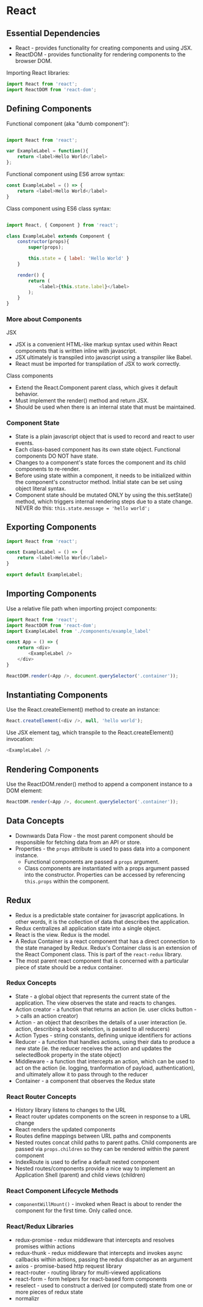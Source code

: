 # React

## Essential Dependencies
* React - provides functionality for creating components and using JSX.
* ReactDOM - provides functionality for rendering components to the browser DOM.

Importing React libraries:
```javascript
import React from 'react';
import ReactDOM from 'react-dom';
```


## Defining Components

Functional component (aka "dumb component"):
```javascript

import React from 'react';

var ExampleLabel = function(){
    return <label>Hello World</label>
};
```

Functional component using ES6 arrow syntax:
```javascript
const ExampleLabel = () => {
    return <label>Hello World</label>
}
```

Class component using ES6 class syntax:
```javascript

import React, { Component } from 'react';

class ExampleLabel extends Component {
    constructor(props){
        super(props);

        this.state = { label: 'Hello World' }
    }

    render() {
        return (
            <label>{this.state.label}</label>
        );
    }
}

```

### More about Components
JSX
* JSX is a convenient HTML-like markup syntax used within React components that is written inline with javascript.
* JSX ultimately is transpiled into javascript using a transpiler like Babel.
* React must be imported for transpilation of JSX to work correctly.

Class components
* Extend the React.Component parent class, which gives it default behavior.
* Must implement the render() method and return JSX.
* Should be used when there is an internal state that must be maintained.


### Component State
* State is a plain javascript object that is used to record and react to user events.
* Each class-based component has its own state object.  Functional components DO NOT have state.
* Changes to a component's state forces the component and its child components to re-render.
* Before using state within a component, it needs to be initialized within the component's constructor method.  Initial state can be set using object literal syntax.
* Component state should be mutated ONLY by using the this.setState() method, which triggers internal rendering steps due to a state change.  NEVER do this:   ``` this.state.message = 'hello world'; ```



## Exporting Components

```javascript
import React from 'react';

const ExampleLabel = () => {
    return <label>Hello World</label>
}

export default ExampleLabel;

```

## Importing Components
Use a relative file path when importing project components:
```javascript
import React from 'react';
import ReactDOM from 'react-dom';
import ExampleLabel from './components/example_label'

const App = () => {
    return <div>
        <ExampleLabel />
    </div>
}

ReactDOM.render(<App />, document.querySelector('.container'));
```



## Instantiating Components
Use the React.createElement() method to create an instance:
```javascript
React.createElement(<div />, null, 'hello world');
```

Use JSX element tag, which transpile to the React.createElement() invocation:
```javascript
<ExampleLabel />
```

## Rendering Components
Use the ReactDOM.render() method to append a component instance to a DOM element:
```javascript
ReactDOM.render(<App />, document.querySelector('.container'));
```


## Data Concepts
* Downwards Data Flow - the most parent component should be responsible for fetching data from an API or store.
* Properties - the ```props``` attribute is used to pass data into a component instance.
    * Functional components are passed a ```props``` argument.
    * Class components are instantiated with a props argument passed into the constructor.  Properties can be accessed by referencing ```this.props``` within the component.

    
## Redux
* Redux is a predictable state container for javascript applications.  In other words, it is the collection of data that describes the application.
* Redux centralizes all application state into a single object.
* React is the view.  Redux is the model.  
* A Redux Container is a react component that has a direct connection to the state managed by Redux.  Redux's Container class is an extension of the React Component class.  This is part of the ```react-redux``` library.  
* The most parent react component that is concerned with a particular piece of state should be a redux container. 
    

### Redux Concepts
* State - a global object that represents the current state of the application.  The view observes the state and reacts to changes.
* Action creator - a function that returns an action (ie. user clicks button -> calls an action creator)
* Action - an object that describes the details of a user interaction (ie. action, describing a book selection, is passed to all reducers)
* Action Types - string constants, defining unique identifiers for actions
* Reducer - a function that handles actions, using their data to produce a new state (ie. the reducer receives the action and updates the selectedBook property in the state object)
* Middleware - a function that intercepts an action, which can be used to act on the action (ie. logging, tranformation of payload, authentication),
and ultimately allow it to pass through to the reducer
* Container - a component that observes the Redux state


### React Router Concepts
* History library listens to changes to the URL
* React router updates components on the screen in response to a URL change
* React renders the updated components
* Routes define mappings between URL paths and components
* Nested routes concat child paths to parent paths.  Child components are passed via `props.children` so they can be rendered within the parent component
* IndexRoute is used to define a default nested component
* Nested routes/components provide a nice way to implement an Application Shell (parent) and child views (children)

### React Component Lifecycle Methods
* `componentWillMount()` - invoked when React is about to render the component for the first time.  Only called once.

    

### React/Redux Libraries
* redux-promise - redux middleware that intercepts and resolves promises within actions
* redux-thunk - redux middleware that intercepts and invokes async callbacks within actions, passing the redux dispatcher as an argument
* axios - promise-based http request library
* react-router - routing library for multi-viewed applications
* react-form - form helpers for react-based form components
* reselect - used to construct a derived (or computed) state from one or more pieces of redux state
* normalizr
